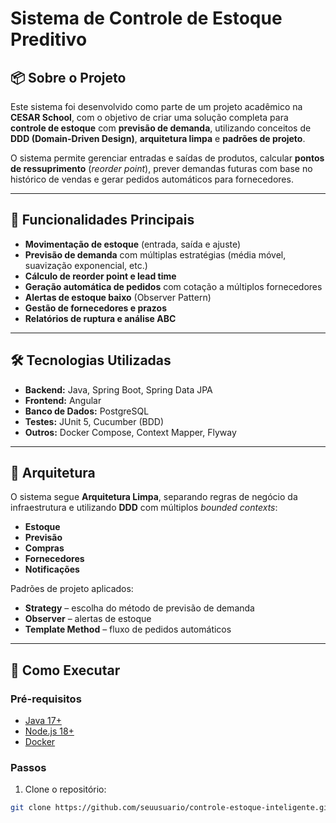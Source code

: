 # Sistema de Controle de Estoque Preditivo

## 📦 Sobre o Projeto
Este sistema foi desenvolvido como parte de um projeto acadêmico na **CESAR School**, com o objetivo de criar uma solução completa para **controle de estoque** com **previsão de demanda**, utilizando conceitos de **DDD (Domain-Driven Design)**, **arquitetura limpa** e **padrões de projeto**.

O sistema permite gerenciar entradas e saídas de produtos, calcular **pontos de ressuprimento** (*reorder point*), prever demandas futuras com base no histórico de vendas e gerar pedidos automáticos para fornecedores.

---

## 🚀 Funcionalidades Principais
- **Movimentação de estoque** (entrada, saída e ajuste)
- **Previsão de demanda** com múltiplas estratégias (média móvel, suavização exponencial, etc.)
- **Cálculo de reorder point e lead time**
- **Geração automática de pedidos** com cotação a múltiplos fornecedores
- **Alertas de estoque baixo** (Observer Pattern)
- **Gestão de fornecedores e prazos**
- **Relatórios de ruptura e análise ABC**

---

## 🛠 Tecnologias Utilizadas
- **Backend:** Java, Spring Boot, Spring Data JPA
- **Frontend:** Angular
- **Banco de Dados:** PostgreSQL
- **Testes:** JUnit 5, Cucumber (BDD)
- **Outros:** Docker Compose, Context Mapper, Flyway

---

## 🧩 Arquitetura
O sistema segue **Arquitetura Limpa**, separando regras de negócio da infraestrutura e utilizando **DDD** com múltiplos *bounded contexts*:
- **Estoque**
- **Previsão**
- **Compras**
- **Fornecedores**
- **Notificações**

Padrões de projeto aplicados:
- **Strategy** – escolha do método de previsão de demanda
- **Observer** – alertas de estoque
- **Template Method** – fluxo de pedidos automáticos

---

## 📌 Como Executar
### Pré-requisitos
- [Java 17+](https://adoptium.net/)
- [Node.js 18+](https://nodejs.org/)
- [Docker](https://www.docker.com/)

### Passos
1. Clone o repositório:
```bash
git clone https://github.com/seuusuario/controle-estoque-inteligente.git
